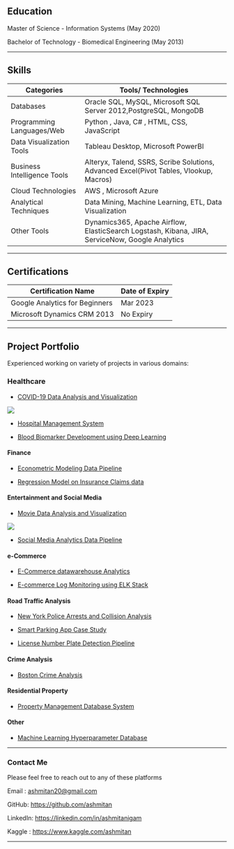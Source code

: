 ## Education
Master of Science - Information Systems  (May 2020)

Bachelor of Technology - Biomedical Engineering (May 2013)

---

## Skills 

Categories | Tools/ Technologies
------------ | -------------
Databases | Oracle SQL, MySQL, Microsoft SQL Server 2012,PostgreSQL, MongoDB
Programming Languages/Web | Python , Java, C# , HTML, CSS, JavaScript
Data Visualization Tools |  Tableau Desktop, Microsoft PowerBI
Business Intelligence Tools| Alteryx, Talend, SSRS, Scribe Solutions, Advanced Excel(Pivot Tables, Vlookup, Macros)
Cloud Technologies |         AWS , Microsoft Azure
Analytical Techniques |      Data Mining, Machine Learning, ETL, Data Visualization
Other Tools | Dynamics365, Apache Airflow, ElasticSearch Logstash, Kibana, JIRA, ServiceNow, Google Analytics

---

## Certifications

Certification Name | Date of Expiry
------------ | -------------
Google Analytics for Beginners | Mar 2023
Microsoft Dynamics CRM 2013 | No Expiry

---

## Project Portfolio 
Experienced working on variety of projects in various domains:

### Healthcare

- [COVID-19 Data Analysis and Visualization](https://github.com/ashmitan/Data-Analysis-and-Visualization/tree/master/COVID-19%20Analysis)
<img src="images/dummy_thumbnail.jpg?raw=true"/>

- [Hospital Management System](https://github.com/ashmitan/Hospital-Management-System)

- [Blood Biomarker Development using Deep Learning](https://github.com/ashmitan/Adv-in-Data-Science-Final-Project)

#### Finance
- [Econometric Modeling Data Pipeline](https://github.com/ashmitan/BuildingDataMLPipelines/tree/master/Time%20Series%20Financial%20Models)

- [Regression Model on Insurance Claims data](http://example.com/)

#### Entertainment and Social Media

- [Movie Data Analysis and Visualization](https://github.com/ashmitan/IMDB-Analysis)
<img src="images/dummy_thumbnail.jpg?raw=true"/>

- [Social Media Analytics Data Pipeline](https://github.com/ashmitan/BuildingDataMLPipelines/tree/master/Social%20Media%20Analytics%20Pipeline)

#### e-Commerce

- [E-Commerce datawarehouse Analytics](https://github.com/ashmitan/Retail-DatawareHouse-Analytics)

- [E-commerce Log Monitoring using ELK Stack](http://example.com/)

#### Road Traffic Analysis 

- [New York Police Arrests and Collision Analysis](https://github.com/ashmitan/NewYorkPoliceArrestsAnalysis)

- [Smart Parking App Case Study](http://example.com/)

- [License Number Plate Detection Pipeline](https://github.com/ashmitan/BuildingDataMLPipelines/tree/master/License%20Number%20Plate%20Detection%20Pipeline)

#### Crime Analysis

- [Boston Crime Analysis](https://github.com/ashmitan/Data-Analysis-and-Visualization/tree/master/Boston%20Crime%20Analysis%20and%20Statistics)

#### Residential Property
- [Property Management Database System](https://github.com/ashmitan/Rental-Database-Project)

#### Other

- [Machine Learning Hyperparameter Database](https://github.com/ashmitan/Hyperparameter-Database)

---

### Contact Me
Please feel free to reach out to any of these platforms 

Email : ashmitan20@gmail.com

GitHub: https://github.com/ashmitan

LinkedIn: https://linkedin.com/in/ashmitanigam

Kaggle : https://www.kaggle.com/ashmitan

-----
